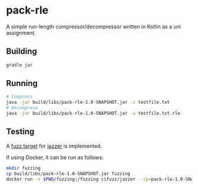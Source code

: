# pack-rle

A simple run-length compressor/decompressor written in Kotlin as a uni assignment.

## Building

```sh
gradle jar
```

## Running

```sh
# Compress
java -jar build/libs/pack-rle-1.0-SNAPSHOT.jar -z testfile.txt
# Decompress
java -jar build/libs/pack-rle-1.0-SNAPSHOT.jar -u testfile.txt.rle
```

## Testing

A [fuzz target](src/main/kotlin/FuzzTarget.kt) for [jazzer](https://github.com/CodeIntelligenceTesting/jazzer) is implemented.

If using Docker, it can be run as follows:
```sh
mkdir fuzzing
cp build/libs/pack-rle-1.0-SNAPSHOT.jar fuzzing
docker run -v $PWD/fuzzing:/fuzzing cifuzz/jazzer --cp=pack-rle-1.0-SNAPSHOT.jar --target_class=FuzzTarget
```